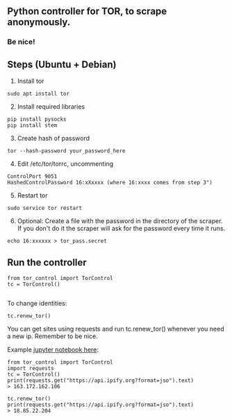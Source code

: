 ## Python controller for TOR, to scrape anonymously.
### Be nice!

## Steps (Ubuntu + Debian)

1. Install tor
```
sudo apt install tor
```
2. Install required libraries
```
pip install pysocks
pip install stem
```

3. Create hash of password
```
tor --hash-password your_password_here
```
4. Edit /etc/tor/torrc, uncommenting 
```
ControlPort 9051
HashedControlPassword 16:xXxxxx (where 16:xxxx comes from step 3")
```

5. Restart tor
```
sudo service tor restart
```

6. Optional: Create a file with the password in the directory of the scraper. If you don't do it the scraper will ask for the password every time it runs.
```
echo 16:xxxxxx > tor_pass.secret
```

## Run the controller
```
from tor_control import TorControl
tc = TorControl()
    
```

To change identities:
```
tc.renew_tor()
```

You can get sites using requests and run tc.renew_tor() whenever you need a new ip. Remember to be nice.


Example [jupyter notebook here](example_tor.ipynb):
```
from tor_control import TorControl
import requests
tc = TorControl()
print(requests.get("https://api.ipify.org?format=jso").text)
> 163.172.162.106

tc.renew_tor()
print(requests.get("https://api.ipify.org?format=jso").text)
> 18.85.22.204
```
